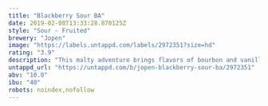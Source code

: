 ```yaml
---
title: "Blackberry Sour BA"
date: 2019-02-08T13:33:28.870125Z
style: "Sour - Fruited"
brewery: "Jopen"
image: "https://labels.untappd.com/labels/2972351?size=hd"
rating: "3.9"
description: "This malty adventure brings flavors of bourbon and vanilla with a refreshing aftertaste from fresh blackberries. "
untappd_url: "https://untappd.com/b/jopen-blackberry-sour-ba/2972351"
abv: "10.0"
ibu: "40"
robots: noindex,nofollow
---
```

